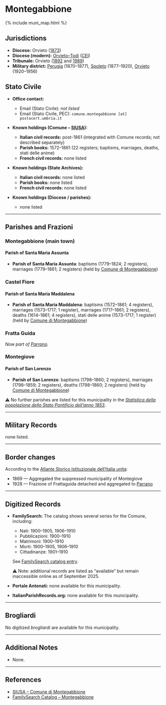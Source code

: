 # Montegabbione

{% include muni_map.html %}

## Jurisdictions

* **Diocese:** Orvieto ([1873](https://www.google.it/books/edition/Il_libro_de_comuni_del_Regno_d_Italia_co/WF9mfeJJcDEC?gbpv=1))
* **Diocese (modern):** [Orvieto–Todi](../dio/orvieto_todi.md) ([CEI](https://www.chiesacattolica.it/annuario-cei/ricerca-parrocchie/))
* **Tribunale:** Orvieto ([1892](https://www.google.it/books/edition/Bollettino_ufficiale_del_Ministero_di_gr/kRXd4t5fK-0C?hl=en&gbpv=1&pg=PA457&printsec=frontcover) and [1989](https://www.google.it/books/edition/Gazzetta_ufficiale_della_Repubblica_ital/-Z6nogg-qMQC?hl=en&gbpv=1&pg=RA8-PA38&printsec=frontcover))
* **Military district:** [Perugia](../mil/perugia.md) (1870–1877), [Spoleto](../mil/spoleto.md) (1877–1920), [Orvieto](../mil/spoleto.md) (1920–1956)

## Stato Civile

* **Office contact:**

  * Email (Stato Civile): *not listed*
  * Email (Stato Civile, PEC): `comune.montegabbione [at] postacert.umbria.it`

* **Known holdings (Comune – [SIUSA](https://siusa-archivi.cultura.gov.it/cgi-bin/siusa/pagina.pl?TipoPag=comparc&Chiave=304172)):**

  * **Italian civil records:** post-1861 (integrated with Comune records; not described separately)
  * **Parish books:** 1572–1861 (22 registers; baptisms, marriages, deaths, stati delle anime)
  * **French civil records:** none listed

* **Known holdings (State Archives):**

  * **Italian civil records:** none listed
  * **Parish books:** none listed
  * **French civil records:** none listed

* **Known holdings (Diocese / parishes):**

  * none listed

---

## Parishes and Frazioni

### Montegabbione (main town)

#### Parish of Santa Maria Assunta

* **Parish of Santa Maria Assunta**: baptisms (1779–1824; 2 registers), marriages (1779–1861; 2 registers) (held by [Comune di Montegabbione](https://siusa-archivi.cultura.gov.it/cgi-bin/siusa/pagina.pl?TipoPag=comparc&Chiave=304172))

### Castel Fiore

#### Parish of Santa Maria Maddalena

* **Parish of Santa Maria Maddalena**: baptisms (1572–1861; 4 registers), marriages (1573–1717; 1 register), marriages (1717–1861; 2 registers), deaths (1614–1861; 4 registers), stati delle anime (1573–1717; 1 register) (held by [Comune di Montegabbione](https://siusa-archivi.cultura.gov.it/cgi-bin/siusa/pagina.pl?TipoPag=comparc&Chiave=304172))

### Fratta Guida

*Now part of [Parrano](parrano.md).*

### Montegiove

#### Parish of San Lorenzo

* **Parish of San Lorenzo**: baptisms (1798–1860; 2 registers), marriages (1798–1859; 2 registers), deaths (1798–1860; 2 registers) (held by [Comune di Montegabbione](https://siusa-archivi.cultura.gov.it/cgi-bin/siusa/pagina.pl?TipoPag=comparc&Chiave=304172))

⚠️ No further parishes are listed for this municipality in the *[Statistica della popolazione dello Stato Pontificio dell’anno 1853](https://www.google.it/books/edition/Statistics_della_popolazione_dello_Stato/v6dCAQAAMAAJ)*.

---

## Military Records

none listed.

---

## Border changes

According to the [Atlante Storico Istituzionale dell’Italia unita](http://dati.san.beniculturali.it/asi/local/detail.html?UA05149):

* 1869 — Aggregated the suppressed municipality of Montegiove
* 1928 — Frazione of Frattaguida detached and aggregated to [Parrano](parrano.md)

---

## Digitized Records

* **FamilySearch:** The catalog shows several series for the Comune, including:

  * Nati: 1900–1905, 1906–1910
  * Pubblicazioni: 1900–1910
  * Matrimoni: 1900–1910
  * Morti: 1900–1905, 1906–1910
  * Cittadinanze: 1901–1910

  See [FamilySearch catalog entry](https://www.familysearch.org/en/search/catalog/653064).

  ⚠️ Note: additional records are listed as “available” but remain inaccessible online as of September 2025.

* **Portale Antenati:** none available for this municipality.

* **ItalianParishRecords.org:** none available for this municipality.

---

## Brogliardi

No digitized *brogliardi* are available for this municipality.

---

## Additional Notes

* None.

---

## References

* [SIUSA – Comune di Montegabbione](https://siusa-archivi.cultura.gov.it/cgi-bin/siusa/pagina.pl?TipoPag=comparc&Chiave=304172)
* [FamilySearch Catalog – Montegabbione](https://www.familysearch.org/en/search/catalog/653064)
